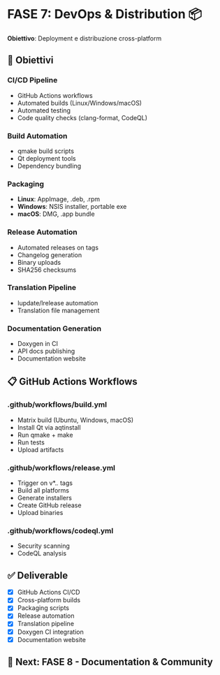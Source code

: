 # FASE 7: DevOps & Distribution 📦

**Obiettivo**: Deployment e distribuzione cross-platform

## 🎯 Obiettivi

### CI/CD Pipeline
- GitHub Actions workflows
- Automated builds (Linux/Windows/macOS)
- Automated testing
- Code quality checks (clang-format, CodeQL)

### Build Automation
- qmake build scripts
- Qt deployment tools
- Dependency bundling

### Packaging
- **Linux**: AppImage, .deb, .rpm
- **Windows**: NSIS installer, portable exe
- **macOS**: DMG, .app bundle

### Release Automation
- Automated releases on tags
- Changelog generation
- Binary uploads
- SHA256 checksums

### Translation Pipeline
- lupdate/lrelease automation
- Translation file management

### Documentation Generation
- Doxygen in CI
- API docs publishing
- Documentation website

## 📋 GitHub Actions Workflows

### .github/workflows/build.yml
- Matrix build (Ubuntu, Windows, macOS)
- Install Qt via aqtinstall
- Run qmake + make
- Run tests
- Upload artifacts

### .github/workflows/release.yml
- Trigger on v*.*.* tags
- Build all platforms
- Generate installers
- Create GitHub release
- Upload binaries

### .github/workflows/codeql.yml
- Security scanning
- CodeQL analysis

## ✅ Deliverable

- [x] GitHub Actions CI/CD
- [x] Cross-platform builds
- [x] Packaging scripts
- [x] Release automation
- [x] Translation pipeline
- [x] Doxygen CI integration
- [x] Documentation website

## 🔄 Next: FASE 8 - Documentation & Community